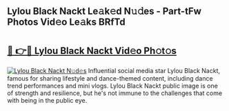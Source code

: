 ## Lylou Black Nackt Le𝚊k𝚎d N𝚞𝚍es - Part-tFw Photos Vid𝚎o Le𝚊ks BRfTd

# <h2><a href="http://fb5n4te.evod.top/?m=Lylou+Black+Nackt">🔗 👉🔴 Lylou Black Nackt Vid𝚎o Ph𝚘t𝚘s</a></h2>

[![Lylou Black Nackt N𝚞d𝚎s](https://i.imgur.com/8V9OHl7.gif)](http://fb5n4te.evod.top/?m=Lylou+Black+Nackt)
Influential social media star Lylou Black Nackt, famous for sharing lifestyle and dance-themed content, including dance trend performances and mini vlogs. Lylou Black Nackt public image is one of strength and resilience, but he's not immune to the challenges that come with being in the public eye. 
